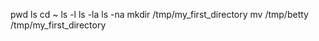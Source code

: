 pwd
ls
cd ~
ls -l
ls -la
ls -na
mkdir /tmp/my_first_directory
mv /tmp/betty /tmp/my_first_directory 
